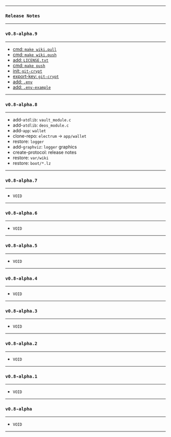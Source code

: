 
---
### `Release Notes`
---
### `v0.8-alpha.9`
---

* [cmd: `make wiki.pull`](https://github.com/libdeos/deos-core/commit/c97fc703238704fa563ac8d5adfd2f28c3aead62)
* [cmd: `make wiki.push`](https://github.com/libdeos/deos-core/commit/f2a2c767015c54bf83280e26a27fd8fe218dc319)
* [add: `LICENSE.txt`](https://github.com/libdeos/deos-core/commit/3b2231bdec53d8382396fe2b1ef368a02f0bd9a3)
* [cmd: `make push`](https://github.com/libdeos/deos-core/commit/2fd5086d31a561a838d64f2e21f330596f2a8291)
* [init: `git-crypt`](https://github.com/libdeos/deos-core/commit/1a7481c408a2ce0419e764cab46bfdb9f5b855c0)
* [export-key: `git-crypt`](https://github.com/libdeos/deos-core/commit/f4a6ff886d910ddd10b937791dbee76a8f6860f0)
* [add: `.env`](https://github.com/libdeos/deos-core/commit/1a18ab136dab4090025bd501ab4ab07f4625cd4c)
* [add: `.env-example`](https://github.com/libdeos/deos-core/commit/1a18ab136dab4090025bd501ab4ab07f4625cd4c)

---
### `v0.8-alpha.8`
---

* add-`atdlib`: `vault_module.c`
* add-`atdlib`: `deos_module.c`
* add-`app`: `wallet`
* clone-repo: `electrum` -> `app/wallet`
* restore: `logger`
* add-`graphviz`: `logger` graphics
* create-protocol: release notes
* restore: `var/wiki`
* restore: `boot/*.lz`

---
### `v0.8-alpha.7`
---

* `VOID`

---
### `v0.8-alpha.6`
---

* `VOID`

---
### `v0.8-alpha.5`
---

* `VOID`

---
### `v0.8-alpha.4`
---

* `VOID`

---
### `v0.8-alpha.3`
---

* `VOID`

---
### `v0.8-alpha.2`
---

* `VOID`

---
### `v0.8-alpha.1`
---

* `VOID`

---
### `v0.8-alpha`
---

* `VOID`

---

